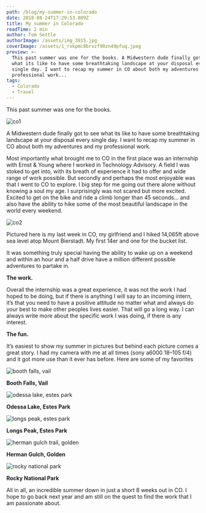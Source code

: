 ```yaml
---
path: /blog/my-summer-in-colorado
date: 2018-08-24T17:29:53.809Z
title: My summer in Colorado
readTime: 2 min
author: Tom Settle
authorImage: /assets/img_3915.jpg
coverImage: /assets/1_rxkpmc8brvzf90zn49pfuq.jpeg
preview: >-
  This past summer was one for the books. A Midwestern dude finally got to see
  what its like to have some breathtaking landscape at your disposal every
  single day. I want to recap my summer in CO about both my adventures and my
  professional work...
tags:
  - Colorado
  - Travel
---
```

This past summer was one for the books.

![co1](https://media.graphcms.com//ouLmCp8vTGGwGJV4xdoE)

A Midwestern dude finally got to see what its like to have some breathtaking landscape at your disposal every single day. I want to recap my summer in CO about both my adventures and my professional work.

Most importantly what brought me to CO in the first place was an internship with Ernst & Young where I worked in Technology Advisory. A field I was stoked to get into, with its breath of experience it had to offer and wide range of work possible. But secondly and perhaps the most enjoyable was that I went to CO to explore. I big step for me going out there alone without knowing a soul my age. I surprisingly was not scared but more excited. Excited to get on the bike and ride a climb longer than 45 seconds… and also have the ability to hike some of the most beautiful landscape in the world every weekend.

![co2](https://media.graphcms.com//5QZJJCORmeABTktNdU9A)

Pictured here is my last week in CO, my girlfriend and I hiked 14,065ft above sea level atop Mount Bierstadt. My first 14er and one for the bucket list.

It was something truly special having the ability to wake up on a weekend and within an hour and a half drive have a million different possible adventures to partake in.

**The work.**

Overall the internship was a great experience, it was not the work I had hoped to be doing, but if there is anything I will say to an incoming intern, it’s that you need to have a positive attitude no matter what and always do your best to make other peoples lives easier. That will go a long way. I can always write more about the specific work I was doing, if there is any interest.

**The fun.**

It’s easiest to show my summer in pictures but behind each picture comes a great story. I had my camera with me at all times (sony a6000 18–105 f/4) and it got more use than it ever has before. Here are some of my favorites

![booth falls, vail](https://media.graphcms.com//T6Oyph2hTgyi67nJaKTX)

**Booth Falls, Vail**

![odessa lake, estes park](https://media.graphcms.com//357FY7UtSkaWjw8XanBn)

**Odessa Lake, Estes Park**

![longs peak, estes park](https://media.graphcms.com//D8gFjWyVSSKgy7yV0QFq)

**Longs Peak, Estes Park**

![herman gulch trail, golden](https://media.graphcms.com//IpjLoPwCTFeDs8QQlnQl)

**Herman Gulch, Golden**

![rocky national park](https://media.graphcms.com//AotbKyvfTFmti3Cs8974)

**Rocky National Park**

All in all, an incredible summer down in just a short 8 weeks out in CO. I hope to go back next year and am still on the quest to find the work that I am passionate about.

